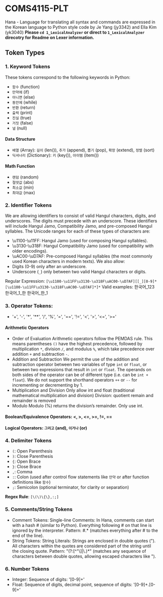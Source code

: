 # COMS4115-PLT
Hana - Language for translating all syntax and commands are expressed in the Korean language to Python style code
by Je Yang (jy3342) and Ella Kim (yk3040)
**Please `cd 1_LexicalAnalyzer` or direct to `1_LexicalAnalyzer` direcotry for Readme on Lexer information.** 

## Token Types

### 1. **Keyword Tokens**  
   These tokens correspond to the following keywords in Python:
   - `함수` (function)
   - `만약에` (if)
   - `아니면` (else)
   - `동안에` (while)
   - `반환` (return)
   - `출력` (print)
   - `진실` (true)
   - `거짓` (false)
   - `널` (null)
#### Data Structure
   - `배열` (Array): `길이` (len()), `추가` (append), `뽑기` (pop), `확장` (extend), `정렬` (sort)
   - `딕셔너리` (Dictionary): `키` (key()), `아이템` (item())
#### Math Function
   - `랜덤` (random)
   - `절댓값` (abs)
   - `최소값` (min)
   - `최대값` (max)

### 2. **Identifier Tokens**
We are allowing identifiers to consist of valid Hangul characters, digits, and underscores. The digits must precede with an underscore. These identifiers will include Hangul Jamo, Compatibility Jamo, and pre-composed Hangul syllables. The Unicode ranges for each of these types of characters are:
   -  \u1100-\u11FF: Hangul Jamo (used for composing Hangul syllables).
   - \u3130-\u318F: Hangul Compatibility Jamo (used for compatibility with older encodings).
   - \uAC00-\uD7AF: Pre-composed Hangul syllables (the most commonly used Korean characters in modern texts).
We also allow:
   - Digits (0-9) only after an underscore.
   - Underscore (`_`) only between two valid Hangul characters or digits. 

Regular Expression:
`[\u1100-\u11FF\u3130-\u318F\uAC00-\uD7AF][[_][0-9]*[\u1100-\u11FF\u3130-\u318F\uAC00-\uD7AF]*]*`
Valid examples:
한국어_123
한국어_1_한
한국어_한_1

### 3. **Operator Tokens**:
   - '+', '-', '*', '**', '/', '%', '=', '==', '!=', '<', '>', '<=', '>='
#### Arithmetic Operators
- Order of Evaluation
Arithmetic operators follow the PEMDAS rule. This means parentheses `()` have the highest precedence, followed by multiplication `*`, division `/`, and modulus `%`, which take precedence over addition `+` and subtraction `-`.
- Addition and Subtraction
We permit the use of the addition and subtraction operator between two variables of type `int` or `float`, or between two expressions that result in `int` or `float`. The operands on both sides of the operator can be of different type (i.e. can be `int + float`). 
We do not support the shorthand operators `++` or `--` for incrementing or decrementing by 1.
- Multiplication and Division
Only allow int and float (traditional mathematical multiplication and division)
Division: quotient remain and remainder is removed
- Modulo 
Modulo (%) returns the division’s remainder. Only use int. 
#### Boolean/Equivalence Operators: <, >, <=, >=, !=, ==
#### Logical Operators: `그리고` (and), `이거나` (or)

### 4. **Delimiter Tokens**
- `(`: Open Parenthesis
- `)`: Close Parenthesis
- `{`: Open Brace
- `}`: Close Brace
- `,`: Comma
- `:`: Colon (used after control flow statements like `만약` or after function definitions like `함수`)
- `;`: Semicolon (optional terminator, for clarity or separation)

**Regex Rule**: `[\(\)\{\},:;]`

### 5. **Comments/String Tokens**
- Comment Tokens:
Single-line Comments: In Hana, comments can start with a hash # (similar to Python).
Everything following # on that line is ignored by the interpreter.
Pattern: #.* (matches everything after # to the end of the line).
- String Tokens:
String Literals: Strings are enclosed in double quotes ("). All characters within the quotes are considered part of the string until the closing quote.
Pattern: "(?:[^"\\]|\\.)*" (matches any sequence of characters between double quotes, allowing escaped characters like \").

### 6. **Number Tokens**
- Integer: Sequence of digits: '[0-9]+'
- Float: Sequence of digits, decimal point, sequence of digits: '[0-9]+.[0-9]+'
